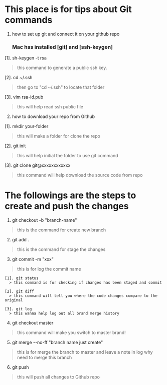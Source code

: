 # This place is for tips about Git commands

 1. how to set up git and connect it on your github repo

    ### Mac has installed [git] and [ssh-keygen]

  [1]. sh-keygen -t rsa
  > this command to generate a public ssh key.

  [2]. cd ~/.ssh
  > then go to "cd ~/.ssh" to locate that folder

  [3]. vim rsa-id.pub
  > this will help read ssh public file

 2. how to download your repo from Github

  [1]. mkdir your-folder
  > this will make a folder for clone the repo

  [2]. git init
  > this will help initial the folder to use git command

  [3]. git clone git@xxxxxxxxxxxx
  > this command will help download the source code from repo


# The followings are the steps to create and push the changes

  1. git checkout -b "branch-name"
  > this is the command for create new branch

  2. git add .
  > this is the command for stage the changes

  3. git commit -m "xxx"
  > this is for log the commit name

    [1]. git status
      > this command is for checking if changes has been staged and commit

    [2]. git diff
      > this command will tell you where the code changes compare to the original

    [3]. git log
      > this wanna help log out all brand merge history

  4. git checkout master
  > this command will make you switch to master brand!

  5. git merge --no-ff "branch name just create"
  > this is for merge the branch to master and leave a note in log why need to merge this branch

  6. git push
  > this will push all changes to Github repo
